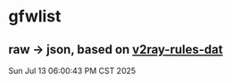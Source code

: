 # gfwlist
## raw -> json, based on [v2ray-rules-dat](https://github.com/Loyalsoldier/v2ray-rules-dat)
Sun Jul 13 06:00:43 PM CST 2025

